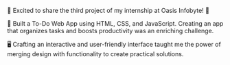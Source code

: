 🌟 Excited to share the third project of my internship at Oasis Infobyte! 🚀

📝 Built a To-Do Web App using HTML, CSS, and JavaScript. Creating an app that organizes tasks and boosts productivity was an enriching challenge.

🖥️ Crafting an interactive and user-friendly interface taught me the power of merging design with functionality to create practical solutions.
